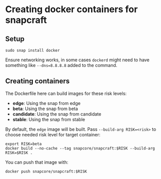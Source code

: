 # Creating docker containers for snapcraft

## Setup

    sudo snap install docker

Ensure networking works, in some cases `dockerd` might need to have something
like `--dns=8.8.8.8` added to the command.

## Creating containers

The Dockerfile here can build images for these risk levels:

- **edge**: Using the snap from edge
- **beta**: Using the snap from beta
- **candidate**: Using the snap from candidate
- **stable**: Using the snap from stable

By default, the `edge` image will be built. Pass `--build-arg RISK=<risk>` to
choose needed risk level for target container:

    export RISK=beta
    docker build --no-cache --tag snapcore/snapcraft:$RISK --build-arg RISK=$RISK .

You can push that image with:

    docker push snapcore/snapcraft:$RISK
